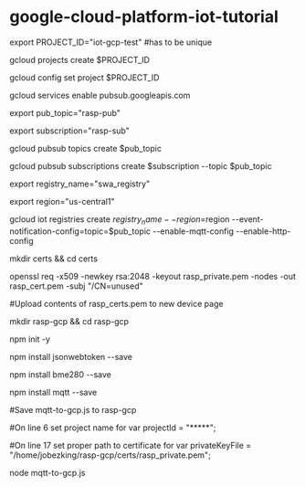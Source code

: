 # google-cloud-platform-iot-tutorial
export PROJECT_ID="iot-gcp-test"    #has to be unique

gcloud projects create $PROJECT_ID

gcloud config set project $PROJECT_ID

gcloud services enable pubsub.googleapis.com

export pub_topic="rasp-pub"

export subscription="rasp-sub"

gcloud pubsub topics create $pub_topic

gcloud pubsub subscriptions create $subscription --topic $pub_topic

export registry_name="swa_registry"

export region="us-central1"

gcloud iot registries create $registry_name --region=$region --event-notification-config=topic=$pub_topic --enable-mqtt-config --enable-http-config

mkdir certs && cd certs

openssl req -x509 -newkey rsa:2048 -keyout rasp_private.pem -nodes -out rasp_cert.pem -subj "/CN=unused"

#Upload contents of rasp_certs.pem to new device page

mkdir rasp-gcp && cd rasp-gcp

npm init -y

npm install jsonwebtoken --save

npm install bme280 --save

npm install mqtt --save

#Save mqtt-to-gcp.js to rasp-gcp

#On line 6 set project name for var projectId = "*****";

#On line 17 set proper path to certificate for var privateKeyFile = "/home/jobezking/rasp-gcp/certs/rasp_private.pem";

node mqtt-to-gcp.js
